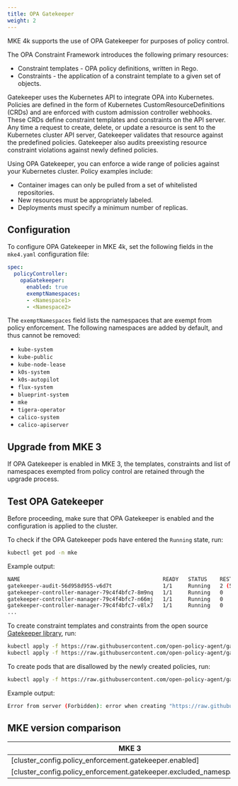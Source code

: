 ```yaml
---
title: OPA Gatekeeper
weight: 2
---
```


MKE 4k supports the use of OPA Gatekeeper for purposes of policy control.


The OPA Constraint Framework introduces the following primary resources:

- Constraint templates - OPA policy definitions, written in Rego.
- Constraints - the application of a constraint template to a given set of objects.

Gatekeeper uses the Kubernetes API to integrate OPA into Kubernetes. Policies are defined in the form of
Kubernetes CustomResourceDefinitions (CRDs) and are enforced with custom admission controller webhooks.
These CRDs define constraint templates and constraints on the API server. Any time a request to create, delete, or
update a resource is sent to the Kubernetes cluster API server, Gatekeeper validates that resource against the
predefined policies. Gatekeeper also audits preexisting resource constraint violations against newly defined
policies.

Using OPA Gatekeeper, you can enforce a wide range of policies against your Kubernetes cluster. Policy examples include:

- Container images can only be pulled from a set of whitelisted repositories.
- New resources must be appropriately labeled.
- Deployments must specify a minimum number of replicas.

## Configuration

To configure OPA Gatekeeper in MKE 4k, set the following fields in the `mke4.yaml` configuration file:

```yaml
spec:
  policyController:
    opaGatekeeper:
      enabled: true
      exemptNamespaces:
      - <Namespace1>
      - <Namespace2>
```

The `exemptNamespaces` field lists the namespaces that are exempt from policy
enforcement. The following namespaces are added by default, and thus cannot be
removed:

-	`kube-system`
-	`kube-public`
-	`kube-node-lease`
-	`k0s-system`
-	`k0s-autopilot`
-	`flux-system`
-	`blueprint-system`
-	`mke`
-	`tigera-operator`
-	`calico-system`
-	`calico-apiserver`

## Upgrade from MKE 3

If OPA Gatekeeper is enabled in MKE 3, the templates, constraints and list of
namespaces exempted from policy control are retained through the upgrade
process.

## Test OPA Gatekeeper

Before proceeding, make sure that OPA Gatekeeper is enabled and the configuration is applied to the cluster.

To check if the OPA Gatekeeper pods have entered the `Running` state, run:

```bash
kubectl get pod -n mke
```

Example output:

```bash
NAME                                             READY   STATUS    RESTARTS      AGE
gatekeeper-audit-56d958d955-v6d7t                1/1     Running   2 (54s ago)   61s
gatekeeper-controller-manager-79c4f4bfc7-8m9nq   1/1     Running   0             61s
gatekeeper-controller-manager-79c4f4bfc7-n66mj   1/1     Running   0             61s
gatekeeper-controller-manager-79c4f4bfc7-v8lx7   1/1     Running   0             61s
...
```

To create constraint templates and constraints from the open source [Gatekeeper library](https://github.com/open-policy-agent/gatekeeper-library), run:

```bash
kubectl apply -f https://raw.githubusercontent.com/open-policy-agent/gatekeeper-library/master/library/pod-security-policy/allow-privilege-escalation/template.yaml
kubectl apply -f https://raw.githubusercontent.com/open-policy-agent/gatekeeper-library/master/library/pod-security-policy/allow-privilege-escalation/samples/psp-allow-privilege-escalation-container/constraint.yaml
```

To create pods that are disallowed by the newly created policies, run:

```bash
kubectl apply -f https://raw.githubusercontent.com/open-policy-agent/gatekeeper-library/master/library/pod-security-policy/allow-privilege-escalation/samples/psp-allow-privilege-escalation-container/example_disallowed.yaml
```

Example output:

```bash
Error from server (Forbidden): error when creating "https://raw.githubusercontent.com/open-policy-agent/gatekeeper-library/master/library/pod-security-policy/allow-privilege-escalation/samples/psp-allow-privilege-escalation-container/example_disallowed.yaml": admission webhook "validation.gatekeeper.sh" denied the request: [psp-allow-privilege-escalation-container] Privilege escalation container is not allowed: nginx
```

## MKE version comparison

| MKE 3                                                              | MKE 4k                                           |
|--------------------------------------------------------------------|-------------------------------------------------|
| [cluster_config.policy_enforcement.gatekeeper.enabled]             | policyController.opaGatekeeper.enabled          |
| [cluster_config.policy_enforcement.gatekeeper.excluded_namespaces] | policyController.opaGatekeeper.exemptNamespaces |
